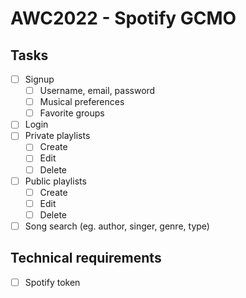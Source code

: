 # AWC2022 - Spotify GCMO

## Tasks

-   [ ] Signup
    -   [ ] Username, email, password
    -   [ ] Musical preferences
    -   [ ] Favorite groups
-   [ ] Login
-   [ ] Private playlists
    -   [ ] Create
    -   [ ] Edit
    -   [ ] Delete
-   [ ] Public playlists
    -   [ ] Create
    -   [ ] Edit
    -   [ ] Delete
-   [ ] Song search (eg. author, singer, genre, type)

## Technical requirements

-   [ ] Spotify token
